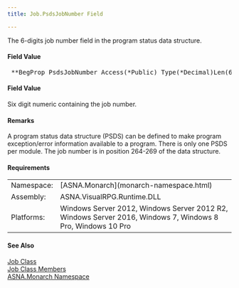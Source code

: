 ```yaml
---
title: Job.PsdsJobNumber Field

---
```


The 6-digits job number field in the program status data structure.

#### Field Value
<pre class="prettyprint"> **BegProp PsdsJobNumber Access(*Public) Type(*Decimal)Len(6,0)**       </pre>

#### Field Value
Six digit numeric containing the job number.

#### Remarks
A program status data structure (PSDS) can be defined to make program exception/error information available to a program. There is only one PSDS per module. The job number is in position 264-269 of the data structure.
<!-- start -->

#### Requirements
<table class="dttable" cellspacing="0" cellpadding="4" width="60%">
           <colgroup>
            <col width="15%" style="font-weight:bold" />
            <col width="85%" />
          </colgroup>
          <tr>
            <td>Namespace:</td>
            <td>[ASNA.Monarch](monarch-namespace.html)</td>
          </tr>
          <tr>
            <td>Assembly:</td>
            <td>ASNA.VisualRPG.Runtime.DLL</td>
          </tr>
         <tr>
            <td>Platforms:</td>
            <td> Windows Server 2012, Windows Server 2012 R2, Windows Server 2016, Windows 7, Windows 8 Pro, Windows 10 Pro</td>
         </tr>
</table>

<!-- end -->

#### See Also
[Job Class](job-class.html) <br /> [Job Class Members](job-members.html) <br /> [ASNA.Monarch Namespace](monarch-namespace.html) 
